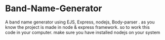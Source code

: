 # Band-Name-Generator
A band name generator using EJS, Express, nodejs, Body-parser .
as you know the project is made in node & express framework.
so to work this code in your computer. make sure you have installed nodejs on your system 
